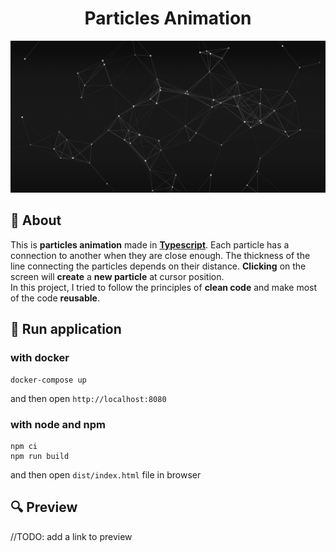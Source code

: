 <h1 align="center">Particles Animation</h1>

![img.png](img.png)
## 📰 About

This is <b>particles animation</b> made in <b><a href="https://www.typescriptlang.org/">Typescript</a></b>. Each particle has a connection to another when they are close enough. The thickness of the line connecting the particles depends on their distance.
<b>Clicking</b> on the screen will <b>create</b> a <b>new particle</b> at cursor position. 
<br> In this project, I tried to follow the principles of <b>clean code</b> and make most of the code <b>reusable</b>.

## 🔧 Run application

### with docker
```
docker-compose up
```

and then open `http://localhost:8080`

### with node and npm
``` 
npm ci
npm run build
```
and then open `dist/index.html` file in browser

## 🔍 Preview

//TODO: add a link to preview

